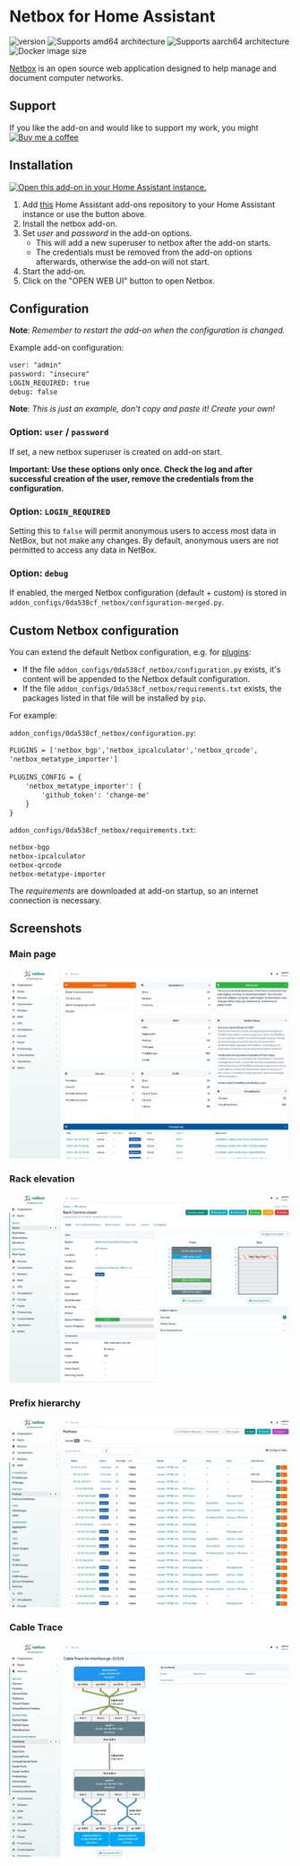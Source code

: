 # Netbox for Home Assistant

![version][version-shield]
![Supports amd64 architecture][amd64-shield]
![Supports aarch64 architecture][aarch64-shield]
![Docker image size][image-size-shield]

[Netbox](https://github.com/netbox-community/netbox) is an open source web application designed to help manage and document computer networks.

## Support

If you like the add-on and would like to support my work, you might [![Buy me a coffee][coffee-shield]][paypal]

## Installation

[![Open this add-on in your Home Assistant instance.][addon-shield]][addon]

1. Add [this](https://github.com/casperklein/homeassistant-addons) Home Assistant add-ons repository to your Home Assistant instance or use the button above.
1. Install the netbox add-on.
1. Set *user* and *password* in the add-on options.
    * This will add a new superuser to netbox after the add-on starts.
    * The credentials must be removed from the add-on options afterwards, otherwise the add-on will not start.
1. Start the add-on.
1. Click on the "OPEN WEB UI" button to open Netbox.

## Configuration

**Note**: *Remember to restart the add-on when the configuration is changed.*

Example add-on configuration:

    user: "admin"
    password: "insecure"
    LOGIN_REQUIRED: true
    debug: false

**Note**: *This is just an example, don't copy and paste it! Create your own!*

### Option: `user` / `password`

If set, a new netbox superuser is created on add-on start.

**Important: Use these options only once. Check the log and after successful creation of the user, remove the credentials from the configuration.**

### Option: `LOGIN_REQUIRED`

Setting this to `false` will permit anonymous users to access most data in NetBox, but not make any changes. By default, anonymous users are not permitted to access any data in NetBox.

### Option: `debug`

If enabled, the merged Netbox configuration (default + custom) is stored in `addon_configs/0da538cf_netbox/configuration-merged.py`.

## Custom Netbox configuration

You can extend the default Netbox configuration, e.g. for [plugins](https://github.com/netbox-community/netbox/wiki/Plugins):

* If the file `addon_configs/0da538cf_netbox/configuration.py` exists, it's content will be appended to the Netbox default configuration.
* If the file `addon_configs/0da538cf_netbox/requirements.txt` exists, the packages listed in that file will be installed by `pip`.

For example:

`addon_configs/0da538cf_netbox/configuration.py`:

    PLUGINS = ['netbox_bgp','netbox_ipcalculator','netbox_qrcode', 'netbox_metatype_importer']

    PLUGINS_CONFIG = {
        'netbox_metatype_importer': {
            'github_token': 'change-me'
        }
    }

`addon_configs/0da538cf_netbox/requirements.txt`:

    netbox-bgp
    netbox-ipcalculator
    netbox-qrcode
    netbox-metatype-importer

The *requirements* are downloaded at add-on startup, so an internet connection is necessary.

## Screenshots

### Main page

![Screenshot of main page](https://github.com/netbox-community/netbox/raw/develop/docs/media/screenshots/home-light.png "Main page")

### Rack elevation

![Screenshot of rack elevation](https://github.com/netbox-community/netbox/raw/develop/docs/media/screenshots/rack.png "Rack elevation")

### Prefix hierarchy

![Screenshot of prefix hierarchy](https://github.com/netbox-community/netbox/raw/develop/docs/media/screenshots/prefixes-list.png "Prefix hierarchy")

### Cable Trace

![Screenshot of cable trace](https://github.com/netbox-community/netbox/raw/develop/docs/media/screenshots/cable-trace.png "Cable Trace")

[aarch64-shield]: https://img.shields.io/badge/aarch64-yes-blue.svg
[amd64-shield]: https://img.shields.io/badge/amd64-yes-blue.svg
[version-shield]: https://img.shields.io/badge/dynamic/json?color=blue&label=version&query=version&url=https%3A%2F%2Fraw.githubusercontent.com%2Fcasperklein%2Fhomeassistant-addons%2Fmaster%2Fnetbox%2Fconfig.json
[image-size-shield]: https://img.shields.io/docker/image-size/casperklein/homeassistant-netbox/latest
[addon-shield]: https://img.shields.io/badge/Show%20add--on%20on%20my-Home%20Assistant-blue?style=for-the-badge&logo=home-assistant

[addon]: https://my.home-assistant.io/redirect/supervisor_addon/?addon=0da538cf_netbox&repository_url=https%3A%2F%2Fgithub.com%2Fcasperklein%2Fhomeassistant-addons
[coffee-shield]: https://img.shields.io/badge/Buy_me_a_coffee-blue?logo=paypal&color=blue
[paypal]: https://www.paypal.com/donate/?hosted_button_id=7C95GXVEQFE8C
